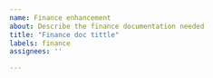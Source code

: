 ```yaml
---
name: Finance enhancement
about: Describe the finance documentation needed
title: "Finance doc tittle"
labels: finance
assignees: ''

---
```



